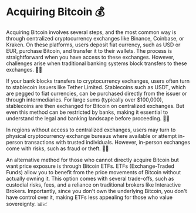 # Acquiring Bitcoin 💰

Acquiring Bitcoin involves several steps, and the most common way is through centralized cryptocurrency exchanges like Binance, Coinbase, or Kraken. On these platforms, users deposit fiat currency, such as USD or EUR, purchase Bitcoin, and transfer it to their wallets. The process is straightforward when you have access to these exchanges. However, challenges arise when traditional banking systems block transfers to these exchanges. 🏦🚫

If your bank blocks transfers to cryptocurrency exchanges, users often turn to stablecoin issuers like Tether Limited. Stablecoins such as USDT, which are pegged to fiat currencies, can be purchased directly from the issuer or through intermediaries. For large sums (typically over $100,000), stablecoins are then exchanged for Bitcoin on centralized exchanges. But even this method can be restricted by banks, making it essential to understand the legal and banking landscape before proceeding. 🔄💱

In regions without access to centralized exchanges, users may turn to physical cryptocurrency exchange bureaus where available or attempt in-person transactions with trusted individuals. However, in-person exchanges come with risks, such as fraud or theft. 🏪🤝

An alternative method for those who cannot directly acquire Bitcoin but want price exposure is through Bitcoin ETFs. ETFs (Exchange-Traded Funds) allow you to benefit from the price movements of Bitcoin without actually owning it. This option comes with several trade-offs, such as custodial risks, fees, and a reliance on traditional brokers like Interactive Brokers. Importantly, since you don't own the underlying Bitcoin, you don't have control over it, making ETFs less appealing for those who value sovereignty. 📊📈
